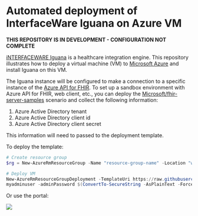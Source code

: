 # Automated deployment of InterfaceWare Iguana on Azure VM

**THIS REPOSITORY IS IN DEVELOPMENT - CONFIGURATION NOT COMPLETE**

[iNTERFACEWARE Iguana](https://www.interfaceware.com/iguana.html) is a healthcare integration engine. This repository illustrates how to deploy a virtual machine (VM) to [Microsoft Azure](https://azure.microsoft.com) and install Iguana on this VM.

The Iguana instance will be configured to make a connection to a specific instance of the [Azure API for FHIR](https://azure.microsoft.com/en-us/services/azure-api-for-fhir/). To set up a sandbox environment with Azure API for FHIR, web client, etc., you can deploy the [Microsoft/fhir-server-samples](https://github.com/Microsoft/fhir-server-samples) scenario and collect the following information:

1. Azure Active Directory tenant
1. Azure Active Directory client id
1. Azure Active Directory client secret

This information will need to passed to the deployment template.

To deploy the template:

```PowerShell
# Create resource group
$rg = New-AzureRmResourceGroup -Name "resource-group-name" -Location "westus2"

# Deploy VM
New-AzureRmResourceGroupDeployment -TemplateUri https://raw.githubusercontent.com/hansenms/azure-iguana/master/azuredeploy.json -vmName myiguanavmname -adminUsername 
myadminuser -adminPassword $(ConvertTo-SecureString -AsPlainText -Force "adminuserpassword") -ResourceGroupName $rg.ResourceGroupName
```

Or use the portal:

<a href="https://portal.azure.com/#create/Microsoft.Template/uri/https%3A%2F%2Fraw.githubusercontent.com%2Fhansenms%2Fazure-iguana%2Fmaster%2Fazuredeploy.json" target="_blank">
    <img src="https://azuredeploy.net/deploybutton.png"/>
</a>
